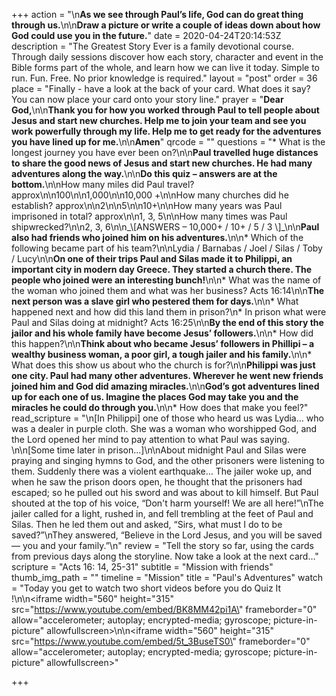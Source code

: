 +++
action = "\n**As we see through Paul’s life, God can do great thing through us.**\n\n**Draw a picture or write a couple of ideas down about how God could use you in the future.**"
date = 2020-04-24T20:14:53Z
description = "The Greatest Story Ever is a family devotional course.  Through daily sessions discover how each story, character and event in the Bible forms part of the whole, and learn how we can live it today. Simple to run. Fun. Free. No prior knowledge is required."
layout = "post"
order = 36
place = "Finally - have a look at the back of your card. What does it say? You can now place your card onto your story line."
prayer = "**Dear God,**\n\n**Thank you for how you worked through Paul to tell people about Jesus and start new churches. Help me to join your team and see you work powerfully through my life. Help me to get ready for the adventures you have lined up for me.**\n\n**Amen**"
qrcode = ""
questions = "* What is the longest journey you have ever been on?\n\n**Paul travelled huge distances to share the good news of Jesus and start new churches. He had many adventures along the way.**\n\n**Do this quiz – answers are at the bottom.**\n\nHow many miles did Paul travel? approx\n\n100\n\n1,000\n\n10,000 +\n\nHow many churches did he establish? approx\n\n2\n\n5\n\n10+\n\nHow many years was Paul imprisoned in total? approx\n\n1, 3, 5\n\nHow many times was Paul shipwrecked?\n\n2, 3, 6\n\n_\\[ANSWERS – 10,000+ / 10+ / 5 / 3 \\]_\n\n**Paul also had friends who joined him on his adventures.**\n\n* Which of the following became part of his team?\n\nLydia / Barnabas / Joel / Silas / Toby / Lucy\n\n**On one of their trips Paul and Silas made it to Philippi, an important city in modern day Greece. They started a church there. The people who joined were an interesting bunch!**\n\n* What was the name of the woman who joined them and what was her business? Acts 16:14\n\n**The next person was a slave girl who pestered them for days.**\n\n* What happened next and how did this land them in prison?\n* In prison what were Paul and Silas doing at midnight? Acts 16:25\n\n**By the end of this story the jailor and his whole family have become Jesus’ followers.**\n\n* How did this happen?\n\n**Think about who became Jesus’ followers in Phillipi – a wealthy business woman, a poor girl, a tough jailer and his family.**\n\n* What does this show us about who the church is for?\n\n**Philippi was just one city. Paul had many other adventures. Wherever he went new friends joined him and God did amazing miracles.**\n\n**God’s got adventures lined up for each one of us. Imagine the places God may take you and the miracles he could do through you.**\n\n* How does that make you feel?"
read_scripture = "\n[In Philippi] one of those who heard us was Lydia… who was a dealer in purple cloth. She was a woman who worshipped God, and the Lord opened her mind to pay attention to what Paul was saying. \n\n[Some time later in prison…]\n\nAbout midnight Paul and Silas were praying and singing hymns to God, and the other prisoners were listening to them. Suddenly there was a violent earthquake… The jailer woke up, and when he saw the prison doors open, he thought that the prisoners had escaped; so he pulled out his sword and was about to kill himself. But Paul shouted at the top of his voice, “Don't harm yourself! We are all here!”\nThe jailer called for a light, rushed in, and fell trembling at the feet of Paul and Silas. Then he led them out and asked, “Sirs, what must I do to be saved?”\nThey answered, “Believe in the Lord Jesus, and you will be saved — you and your family.”\n"
review = "Tell the story so far, using the cards from previous days along the storyline.  Now take a look at the next card…"
scripture = "Acts 16: 14, 25-31"
subtitle = "Mission with friends"
thumb_img_path = ""
timeline = "Mission"
title = "Paul's Adventures"
watch = "Today you get to watch two short videos before you do Quiz It !\n\n<iframe width=\"560\" height=\"315\" src=\"https://www.youtube.com/embed/BK8MM42pi1A\" frameborder=\"0\" allow=\"accelerometer; autoplay; encrypted-media; gyroscope; picture-in-picture\" allowfullscreen></iframe>\n\n<iframe width=\"560\" height=\"315\" src=\"https://www.youtube.com/embed/5t_3BuseTS0\" frameborder=\"0\" allow=\"accelerometer; autoplay; encrypted-media; gyroscope; picture-in-picture\" allowfullscreen></iframe>"

+++
